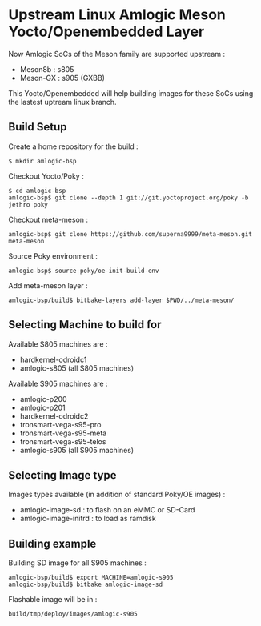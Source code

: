 # Upstream Linux Amlogic Meson Yocto/Openembedded Layer

Now Amlogic SoCs of the Meson family are supported upstream :
 - Meson8b : s805
 - Meson-GX : s905 (GXBB)

This Yocto/Openembedded will help building images for these SoCs using the lastest uptream linux branch.

## Build Setup

Create a home repository for the build :
```
$ mkdir amlogic-bsp
```

Checkout Yocto/Poky :
```
$ cd amlogic-bsp
amlogic-bsp$ git clone --depth 1 git://git.yoctoproject.org/poky -b jethro poky
```

Checkout meta-meson :
```
amlogic-bsp$ git clone https://github.com/superna9999/meta-meson.git meta-meson
```

Source Poky environment :
```
amlogic-bsp$ source poky/oe-init-build-env
```

Add meta-meson layer :
```
amlogic-bsp/build$ bitbake-layers add-layer $PWD/../meta-meson/
```

## Selecting Machine to build for

Available S805 machines are :
 - hardkernel-odroidc1
 - amlogic-s805 (all S805 machines)

Available S905 machines are :
 - amlogic-p200
 - amlogic-p201
 - hardkernel-odroidc2
 - tronsmart-vega-s95-pro
 - tronsmart-vega-s95-meta
 - tronsmart-vega-s95-telos
 - amlogic-s905 (all S905 machines)

## Selecting Image type

Images types available (in addition of standard Poky/OE images) :
 - amlogic-image-sd : to flash on an eMMC or SD-Card
 - amlogic-image-initrd : to load as ramdisk

## Building example

Building SD image for all S905 machines :
```
amlogic-bsp/build$ export MACHINE=amlogic-s905
amlogic-bsp/build$ bitbake amlogic-image-sd
```

Flashable image will be in :
```
build/tmp/deploy/images/amlogic-s905
```
